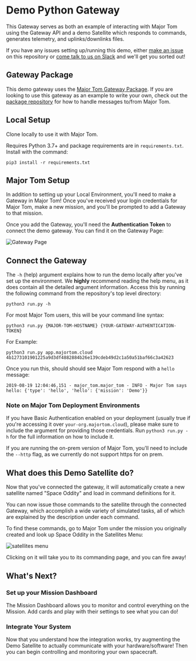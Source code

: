 # Demo Python Gateway

This Gateway serves as both an example of interacting with Major Tom using the Gateway API and
a demo Satellite which responds to commands, generates telemetry, and uplinks/downlinks files.

If you have any issues setting up/running this demo,
either [make an issue](https://github.com/kubos/example-python-gateway/issues/new) on this repository
or [come talk to us on Slack](https://slack.kubos.com) and we'll get you sorted out!

## Gateway Package

This demo gateway uses the [Major Tom Gateway Package](####).
If you are looking to use this gateway as an example to write your own,
check out the [package repository](https://github.com/kubos/majortom_gateway_package) for how to handle messages to/from Major Tom.

## Local Setup

Clone locally to use it with Major Tom.

Requires Python 3.7+ and package requirements are in `requirements.txt`. Install with the command:

```pip3 install -r requirements.txt```

## Major Tom Setup

In addition to setting up your Local Environment, you'll need to make a Gateway in Major Tom!
Once you've received your login credentials for Major Tom, make a new mission,
and you'll be prompted to add a Gateway to that mission.

Once you add the Gateway, you'll need the __Authentication Token__ to connect the demo gateway. You can find it on the Gateway Page:

![Gateway Page](images/gateway_page.png "Gateway Page in Major Tom")

## Connect the Gateway

The `-h` (help) argument explains how to run the demo locally after you've set up the environment.
We __highly__ recommend reading the help menu, as it does contain all the detailed argument information. 
Access this by running the following command from the repository's top level directory:

```python3 run.py -h```

For most Major Tom users, this will be your command line syntax: 

```python3 run.py {MAJOR-TOM-HOSTNAME} {YOUR-GATEWAY-AUTHENTICATION-TOKEN}```

For Example:

```python3 run.py app.majortom.cloud 4b1273101901225a9d3df4882884b26e139cdeb49d2c1a50a51baf66c3a42623```

Once you run this, should should see Major Tom respond with a `hello` message:

```2019-08-19 12:04:46,151 - major_tom.major_tom - INFO - Major Tom says hello: {'type': 'hello', 'hello': {'mission': 'Demo'}}```

### Note on Major Tom Deployment Environments

If you have Basic Authentication enabled on your deployment (usually true if you're accessing it over `your-org.majortom.cloud`), 
please make sure to include the argument for providing those credentials. 
Run `python3 run.py -h` for the full information on how to include it.

If you are running the on-prem version of Major Tom, 
you'll need to include the `--http` flag, as we currently do not support https for on prem. 

## What does this Demo Satellite do?

Now that you've connected the gateway, it will automatically create a new satellite named "Space Oddity" and load in command definitions for it.

You can now issue those commands to the satellite through the connected Gateway, which accomplish a wide variety of simulated tasks, all of which are explained by the description under each command.

To find these commands, go to Major Tom under the mission you originally created and look up Space Oddity in the Satellites Menu:  

![satellites menu](images/satellites_menu.png "Satellites Menu in Major Tom")

Clicking on it will take you to its commanding page, and you can fire away!

## What's Next?

### Set up your Mission Dashboard

The Mission Dashboard allows you to monitor and control everything on the Mission.
Add cards and play with their settings to see what you can do!

### Integrate Your System

Now that you understand how the integration works, try augmenting the Demo Satellite to actually communicate with your hardware/software!
Then you can begin controlling and monitoring your own spacecraft.
